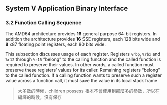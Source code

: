 ## System V Application Binary Interface

### 3.2 Function Calling Sequence
The AMD64 architecture provides **16** general purpose 64-bit registers.
In addition the architecture provides **16** SSE registers, each 128 bits wide
and **8** x87 floating point registers, each 80 bits wide. 

This subsection discusses usage of each register. Registers `%rbp`, `%rbx` and
`%r12` through `%r15` “belong” to the calling function and the called function is
required to preserve their values. In other words, a called function must preserve
these registers’ values for its caller. Remaining registers “belong” to the called
function. If a calling function wants to preserve such a register value across a function call, it must save the value in its local stack frame

> 大多數的時候，children possess 根本不會使用到那麼多的參數，所以在編譯的時候，沒有保存
